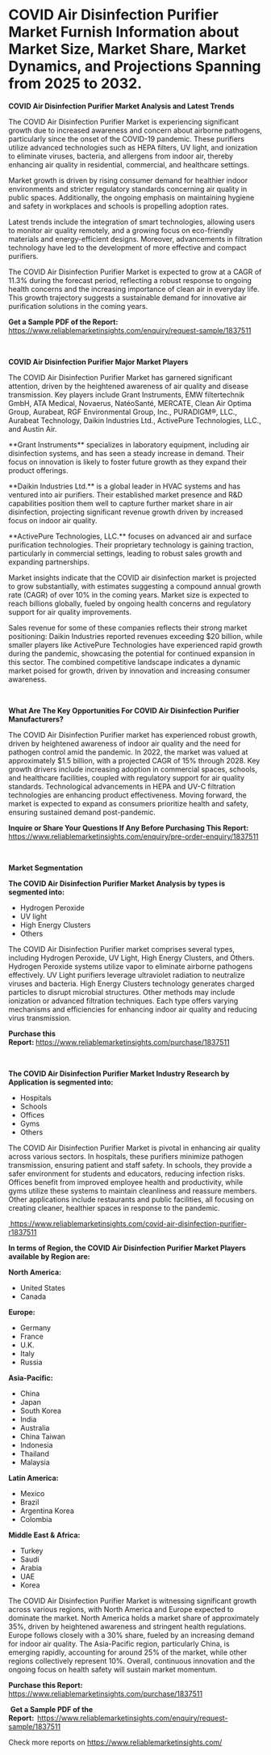<p><h1>COVID Air Disinfection Purifier Market Furnish Information about Market Size, Market Share, Market Dynamics, and Projections Spanning from 2025 to 2032.</h1></p><p><strong>COVID Air Disinfection Purifier Market Analysis and Latest Trends</strong></p>
<p><p>The COVID Air Disinfection Purifier Market is experiencing significant growth due to increased awareness and concern about airborne pathogens, particularly since the onset of the COVID-19 pandemic. These purifiers utilize advanced technologies such as HEPA filters, UV light, and ionization to eliminate viruses, bacteria, and allergens from indoor air, thereby enhancing air quality in residential, commercial, and healthcare settings. </p><p>Market growth is driven by rising consumer demand for healthier indoor environments and stricter regulatory standards concerning air quality in public spaces. Additionally, the ongoing emphasis on maintaining hygiene and safety in workplaces and schools is propelling adoption rates. </p><p>Latest trends include the integration of smart technologies, allowing users to monitor air quality remotely, and a growing focus on eco-friendly materials and energy-efficient designs. Moreover, advancements in filtration technology have led to the development of more effective and compact purifiers. </p><p>The COVID Air Disinfection Purifier Market is expected to grow at a CAGR of 11.3% during the forecast period, reflecting a robust response to ongoing health concerns and the increasing importance of clean air in everyday life. This growth trajectory suggests a sustainable demand for innovative air purification solutions in the coming years.</p></p>
<p><strong>Get a Sample PDF of the Report:&nbsp;</strong> <a href="https://www.reliablemarketinsights.com/enquiry/request-sample/1837511?utm_campaign=2625&utm_medium=2&utm_source=Github&utm_content=ia&utm_term=28022025&utm_id=covid-air-disinfection-purifier">https://www.reliablemarketinsights.com/enquiry/request-sample/1837511</a></p>
<p>&nbsp;</p>
<p><strong>COVID Air Disinfection Purifier Major Market Players</strong></p>
<p><p>The COVID Air Disinfection Purifier Market has garnered significant attention, driven by the heightened awareness of air quality and disease transmission. Key players include Grant Instruments, EMW filtertechnik GmbH, ATA Medical, Novaerus, NatéoSanté, MERCATE, Clean Air Optima Group, Aurabeat, RGF Environmental Group, Inc., PURADIGM®, LLC., Aurabeat Technology, Daikin Industries Ltd., ActivePure Technologies, LLC., and Austin Air.</p><p>**Grant Instruments** specializes in laboratory equipment, including air disinfection systems, and has seen a steady increase in demand. Their focus on innovation is likely to foster future growth as they expand their product offerings.</p><p>**Daikin Industries Ltd.** is a global leader in HVAC systems and has ventured into air purifiers. Their established market presence and R&D capabilities position them well to capture further market share in air disinfection, projecting significant revenue growth driven by increased focus on indoor air quality.</p><p>**ActivePure Technologies, LLC.** focuses on advanced air and surface purification technologies. Their proprietary technology is gaining traction, particularly in commercial settings, leading to robust sales growth and expanding partnerships.</p><p>Market insights indicate that the COVID air disinfection market is projected to grow substantially, with estimates suggesting a compound annual growth rate (CAGR) of over 10% in the coming years. Market size is expected to reach billions globally, fueled by ongoing health concerns and regulatory support for air quality improvements.</p><p>Sales revenue for some of these companies reflects their strong market positioning: Daikin Industries reported revenues exceeding $20 billion, while smaller players like ActivePure Technologies have experienced rapid growth during the pandemic, showcasing the potential for continued expansion in this sector. The combined competitive landscape indicates a dynamic market poised for growth, driven by innovation and increasing consumer awareness.</p></p>
<p>&nbsp;</p>
<p><strong>What Are The Key Opportunities For COVID Air Disinfection Purifier Manufacturers?</strong></p>
<p><p>The COVID Air Disinfection Purifier market has experienced robust growth, driven by heightened awareness of indoor air quality and the need for pathogen control amid the pandemic. In 2022, the market was valued at approximately $1.5 billion, with a projected CAGR of 15% through 2028. Key growth drivers include increasing adoption in commercial spaces, schools, and healthcare facilities, coupled with regulatory support for air quality standards. Technological advancements in HEPA and UV-C filtration technologies are enhancing product effectiveness. Moving forward, the market is expected to expand as consumers prioritize health and safety, ensuring sustained demand post-pandemic.</p></p>
<p><strong>Inquire or Share Your Questions If Any Before Purchasing This Report:</strong> <a href="https://www.reliablemarketinsights.com/enquiry/pre-order-enquiry/1837511?utm_campaign=2625&utm_medium=2&utm_source=Github&utm_content=ia&utm_term=28022025&utm_id=covid-air-disinfection-purifier">https://www.reliablemarketinsights.com/enquiry/pre-order-enquiry/1837511</a></p>
<p>&nbsp;</p>
<p><strong>Market Segmentation</strong></p>
<p><strong>The COVID Air Disinfection Purifier Market Analysis by types is segmented into:</strong></p>
<p><ul><li>Hydrogen Peroxide</li><li>UV light</li><li>High Energy Clusters</li><li>Others</li></ul></p>
<p><p>The COVID Air Disinfection Purifier market comprises several types, including Hydrogen Peroxide, UV Light, High Energy Clusters, and Others. Hydrogen Peroxide systems utilize vapor to eliminate airborne pathogens effectively. UV Light purifiers leverage ultraviolet radiation to neutralize viruses and bacteria. High Energy Clusters technology generates charged particles to disrupt microbial structures. Other methods may include ionization or advanced filtration techniques. Each type offers varying mechanisms and efficiencies for enhancing indoor air quality and reducing virus transmission.</p></p>
<p><strong>Purchase this Report:&nbsp;</strong><a href="https://www.reliablemarketinsights.com/purchase/1837511?utm_campaign=2625&utm_medium=2&utm_source=Github&utm_content=ia&utm_term=28022025&utm_id=covid-air-disinfection-purifier">https://www.reliablemarketinsights.com/purchase/1837511</a></p>
<p>&nbsp;</p>
<p><strong>The COVID Air Disinfection Purifier Market Industry Research by Application is segmented into:</strong></p>
<p><ul><li>Hospitals</li><li>Schools</li><li>Offices</li><li>Gyms</li><li>Others</li></ul></p>
<p><p>The COVID Air Disinfection Purifier Market is pivotal in enhancing air quality across various sectors. In hospitals, these purifiers minimize pathogen transmission, ensuring patient and staff safety. In schools, they provide a safer environment for students and educators, reducing infection risks. Offices benefit from improved employee health and productivity, while gyms utilize these systems to maintain cleanliness and reassure members. Other applications include restaurants and public facilities, all focusing on creating cleaner, healthier spaces in response to the pandemic.</p></p>
<p><a href="https://www.reliablemarketinsights.com/covid-air-disinfection-purifier-r1837511?utm_campaign=2625&utm_medium=2&utm_source=Github&utm_content=ia&utm_term=28022025&utm_id=covid-air-disinfection-purifier">&nbsp;https://www.reliablemarketinsights.com/covid-air-disinfection-purifier-r1837511</a></p>
<p><strong>In terms of Region, the COVID Air Disinfection Purifier Market Players available by Region are:</strong></p>
<p>
    <p> <strong> North America: </strong>
        <ul>
            <li>United States</li>
            <li>Canada</li>
        </ul>
        </p> 
    <p> <strong> Europe: </strong>
        <ul>
            <li>Germany</li>
            <li>France</li>
            <li>U.K.</li>
            <li>Italy</li>
            <li>Russia</li>
        </ul>
        </p> 
    <p> <strong> Asia-Pacific: </strong>
        <ul>
            <li>China</li>
            <li>Japan</li>
            <li>South Korea</li>
            <li>India</li>
            <li>Australia</li>
            <li>China Taiwan</li>
            <li>Indonesia</li>
            <li>Thailand</li>
            <li>Malaysia</li>
        </ul>
        </p> 
    <p> <strong> Latin America: </strong>
        <ul>
            <li>Mexico</li>
            <li>Brazil</li>
            <li>Argentina Korea</li>
            <li>Colombia</li>
        </ul>
        </p> 
    <p> <strong> Middle East & Africa: </strong>
        <ul>
            <li>Turkey</li>
            <li>Saudi</li>
            <li>Arabia</li>
            <li>UAE</li>
            <li>Korea</li>
        </ul>
    </p>
    </p>
<p><p>The COVID Air Disinfection Purifier Market is witnessing significant growth across various regions, with North America and Europe expected to dominate the market. North America holds a market share of approximately 35%, driven by heightened awareness and stringent health regulations. Europe follows closely with a 30% share, fueled by an increasing demand for indoor air quality. The Asia-Pacific region, particularly China, is emerging rapidly, accounting for around 25% of the market, while other regions collectively represent 10%. Overall, continuous innovation and the ongoing focus on health safety will sustain market momentum.</p></p>
<p><strong>Purchase this Report: </strong><a href="https://www.reliablemarketinsights.com/purchase/1837511?utm_campaign=2625&utm_medium=2&utm_source=Github&utm_content=ia&utm_term=28022025&utm_id=covid-air-disinfection-purifier">https://www.reliablemarketinsights.com/purchase/1837511</a></p>
<p>&nbsp;<strong>Get a Sample PDF of the Report:&nbsp;&nbsp;</strong><a href="https://www.reliablemarketinsights.com/enquiry/request-sample/1837511?utm_campaign=2625&utm_medium=2&utm_source=Github&utm_content=ia&utm_term=28022025&utm_id=covid-air-disinfection-purifier">https://www.reliablemarketinsights.com/enquiry/request-sample/1837511</a></p>
<p><strong></strong></p>
<p>Check more reports on <a href="https://www.reliablemarketinsights.com/?utm_campaign=2625&utm_medium=2&utm_source=Github&utm_content=ia&utm_term=28022025&utm_id=covid-air-disinfection-purifier">https://www.reliablemarketinsights.com/</a></p>